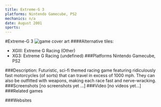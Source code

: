 ```yaml
---
title: Extreme-G 3
platforms: Nintendo Gamecube, PS2
mechanics: n/a
date: August 2001
sports: 
---
```

#Extreme-G 3
![game cover art](//images.igdb.com/igdb/image/upload/t_cover_big/ma90ozuusygqkrceeuqm.jpg "Logo Title Text 1")
####Alternative tiles:
* XGIII: Extreme G Racing (Other)
* XG3: Extreme G Racing (undefined)
###Platforms
Nintendo Gamecube, PS2

###Description:
Futuristic, sci-fi themed racing game featuring ridiculously fast motorcycles (of sorts) that can travel in excess of 1000 mph. They can also be outfitted with weapons, making each race fast and nerve-wracking.
###Screenshots
[no screenshots yet ...]
###Video
[no videos yet...]
###Related games

###Websites

